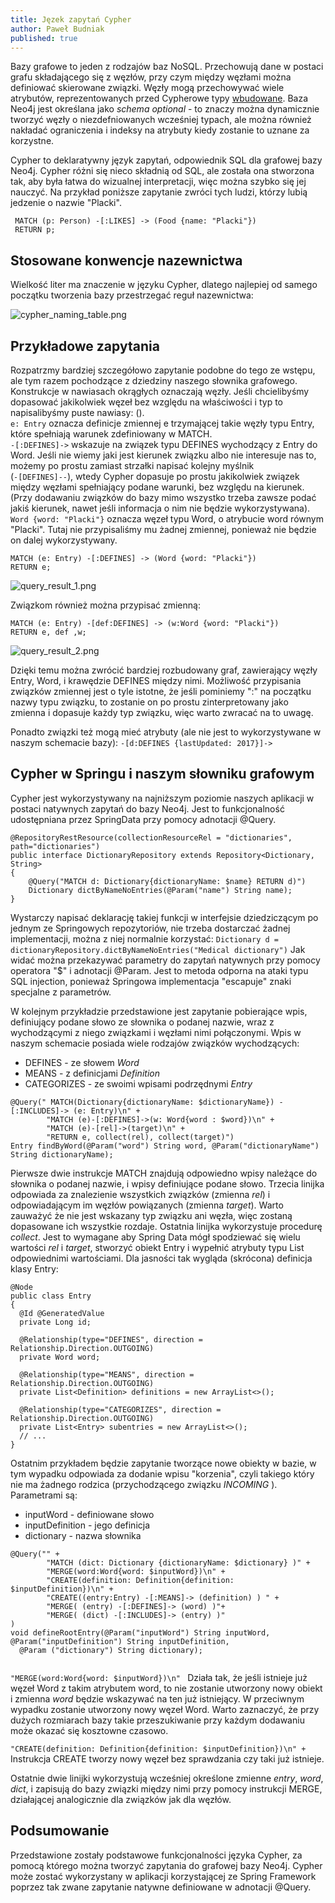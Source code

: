 ```yaml
---
title: Jęzek zapytań Cypher
author: Paweł Budniak
published: true
---
```


Bazy grafowe to jeden z rodzajów baz NoSQL. Przechowują dane w postaci grafu składającego się z węzłów, przy czym między węzłami można definiować skierowane związki. Węzły mogą przechowywać wiele atrybutów, reprezentowanych przed Cypherowe typy [wbudowane](https://neo4j.com/docs/cypher-manual/current/syntax/values/#property-types).
Baza Neo4j jest określana jako _schema optional_ -  to znaczy można dynamicznie tworzyć węzły o niezdefniowanych wcześniej typach, ale można również nakładać ograniczenia i indeksy na atrybuty kiedy zostanie to uznane za korzystne.

Cypher to deklaratywny język zapytań, odpowiednik SQL dla grafowej bazy Neo4j. Cypher różni się nieco składnią od SQL, ale została ona stworzona tak, aby była łatwa do wizualnej interpretacji, więc można szybko się jej nauczyć. Na przykład poniższe zapytanie zwróci tych ludzi, którzy lubią jedzenie o nazwie "Placki".
 
  ```
   MATCH (p: Person) -[:LIKES] -> (Food {name: "Placki"})  
   RETURN p;
   ```

## Stosowane konwencje nazewnictwa
Wielkość liter ma znaczenie w języku Cypher, dlatego najlepiej od samego początku tworzenia bazy przestrzegać reguł nazewnictwa:

![cypher_naming_table.png]({{site.image-url}}/cypher_naming_table.png)

## Przykładowe zapytania

Rozpatrzmy bardziej szczegółowo zapytanie podobne do tego ze wstępu, ale tym razem pochodzące z dziedziny naszego słownika grafowego.
Konstrukcje w nawiasach okrągłych oznaczają węzły. Jeśli chcielibyśmy dopasować jakikolwiek węzeł bez względu na właściwości i typ to napisalibyśmy puste nawiasy: ().  
`e: Entry` oznacza definicje zmiennej e trzymającej takie węzły typu Entry, które spełniają warunek zdefiniowany w MATCH.  
`-[:DEFINES]->`   wskazuje na związek typu DEFINES wychodzący z Entry do Word. Jeśli nie wiemy jaki jest kierunek związku albo nie interesuje nas to, możemy po prostu zamiast strzałki napisać kolejny myślnik  
   (`-[DEFINES]--`), wtedy Cypher dopasuje po prostu jakikolwiek związek między węzłami spełniający podane warunki, bez względu na kierunek. (Przy dodawaniu związków do bazy mimo wszystko trzeba zawsze podać jakiś kierunek, nawet jeśli informacja o nim nie będzie wykorzystywana).
`Word {word: "Placki"}` oznacza węzeł typu Word, o atrybucie word równym "Placki". Tutaj nie przypisaliśmy mu żadnej zmiennej, ponieważ nie będzie on dalej wykorzystywany.    

    MATCH (e: Entry) -[:DEFINES] -> (Word {word: "Placki"})  
    RETURN e;
    

![query_result_1.png]({{site.image-url}}/cypher_result1.png)  


Związkom również można przypisać zmienną:     

    MATCH (e: Entry) -[def:DEFINES] -> (w:Word {word: "Placki"})  
    RETURN e, def ,w;  
    

![query_result_2.png]({{site.image-url}}/cypher_result2.png)  



Dzięki temu można zwrócić  bardziej rozbudowany graf, zawierający węzły Entry, Word, i krawędzie DEFINES między nimi. Możliwość przypisania związków zmiennej jest o tyle istotne, że jeśli pominiemy ":" na początku nazwy typu związku, to zostanie on po prostu zinterpretowany jako zmienna i dopasuje każdy typ związku, więc warto zwracać na to uwagę.

Ponadto związki też mogą mieć atrybuty (ale nie jest to wykorzystywane w naszym schemacie bazy): 
`-[d:DEFINES {lastUpdated: 2017}]-> `

## Cypher w Springu i naszym słowniku grafowym

Cypher jest wykorzystywany na najniższym poziomie naszych aplikacji w postaci natywnych zapytań do bazy Neo4j. Jest to funkcjonalność udostępniana przez SpringData przy pomocy adnotacji @Query.   
```
@RepositoryRestResource(collectionResourceRel = "dictionaries", path="dictionaries")  
public interface DictionaryRepository extends Repository<Dictionary, String>  
{
	@Query("MATCH d: Dictionary{dictionaryName: $name} RETURN d)")  
	Dictionary dictByNameNoEntries(@Param("name") String name);
}
```
Wystarczy napisać deklarację takiej funkcji w interfejsie dziedziczącym po jednym ze Springowych repozytoriów, nie trzeba dostarczać żadnej implementacji, można z niej normalnie korzystać: 
`Dictionary d = dictionaryRepository.dictByNameNoEntries("Medical dictionary")`
Jak widać można przekazywać parametry do zapytań natywnych przy pomocy operatora "$" i adnotacji @Param. Jest to metoda odporna na ataki typu SQL injection, ponieważ Springowa implementacja "escapuje" znaki specjalne z parametrów.

W kolejnym przykładzie przedstawione jest zapytanie pobierające wpis, definiujący podane słowo ze słownika o podanej nazwie, wraz z wychodzącymi z niego związkami i węzłami nimi połączonymi. Wpis w naszym schemacie posiada wiele rodzajów związków wychodzących:  
 - DEFINES - ze słowem _Word_
 - MEANS - z definicjami _Definition_
 - CATEGORIZES - ze swoimi wpisami podrzędnymi _Entry_   
```
@Query(" MATCH(Dictionary{dictionaryName: $dictionaryName}) -[:INCLUDES]-> (e: Entry)\n" +  
        "MATCH (e)-[:DEFINES]->(w: Word{word : $word})\n" +  
        "MATCH (e)-[rel]->(target)\n" +  
        "RETURN e, collect(rel), collect(target)")  
Entry findByWord(@Param("word") String word, @Param("dictionaryName") String dictionaryName);
```

Pierwsze dwie instrukcje MATCH znajdują odpowiedno wpisy należące do słownika o podanej nazwie, i wpisy definiujące podane słowo.
Trzecia linijka odpowiada za znalezienie wszystkich związków (zmienna _rel_) i odpowiadającym im węzłów powiązanych (zmienna _target_). Warto zauważyć że nie jest wskazany typ związku ani węzła, więc zostaną dopasowane ich wszystkie rozdaje.
Ostatnia linijka wykorzystuje procedurę _collect_. Jest to wymagane aby Spring Data mógł spodziewać się wielu wartości _rel_ i _target_, stworzyć obiekt Entry i wypełnić atrybuty typu List odpowiednimi wartościami. Dla jasności tak wygląda (skrócona) definicja klasy Entry: 

```
@Node  
public class Entry  
{  
  @Id @GeneratedValue  
  private Long id;  
  
  @Relationship(type="DEFINES", direction = Relationship.Direction.OUTGOING)  
  private Word word;  
  
  @Relationship(type="MEANS", direction = Relationship.Direction.OUTGOING)  
  private List<Definition> definitions = new ArrayList<>();  
  
  @Relationship(type="CATEGORIZES", direction = Relationship.Direction.OUTGOING)  
  private List<Entry> subentries = new ArrayList<>();
  // ...
}
```   

Ostatnim przykładem będzie zapytanie tworzące nowe obiekty w bazie, w tym wypadku odpowiada za dodanie wpisu "korzenia", czyli takiego który nie ma żadnego rodzica (przychodzącego związku _INCOMING_ ).
Parametrami są: 
 - inputWord - definiowane słowo
 - inputDefinition - jego definicja
 - dictionary - nazwa słownika   

```   
@Query("" +  
        "MATCH (dict: Dictionary {dictionaryName: $dictionary} )" +  
        "MERGE(word:Word{word: $inputWord})\n" +  
        "CREATE(definition: Definition{definition: $inputDefinition})\n" +  
        "CREATE((entry:Entry) -[:MEANS]-> (definition) ) " +  
        "MERGE( (entry) -[:DEFINES]-> (word) )"+  
        "MERGE( (dict) -[:INCLUDES]-> (entry) )"  
)  
void defineRootEntry(@Param("inputWord") String inputWord, @Param("inputDefinition") String inputDefinition,  
  @Param ("dictionary") String dictionary);
  
```

`"MERGE(word:Word{word: $inputWord})\n" `
Działa tak, że jeśli istnieje już węzeł Word z takim atrybutem word, to nie zostanie utworzony nowy obiekt i zmienna _word_ będzie wskazywać na ten już istniejący. W przeciwnym wypadku zostanie utworzony nowy węzeł Word. Warto zaznaczyć, że przy dużych rozmiarach bazy takie przeszukiwanie przy każdym dodawaniu może okazać się kosztowne czasowo.

`"CREATE(definition: Definition{definition: $inputDefinition})\n" + `
Instrukcja CREATE tworzy nowy węzeł bez sprawdzania czy taki już istnieje.

Ostatnie dwie linijki wykorzystują wcześniej określone zmienne _entry_, _word_, _dict_, i zapisują do bazy związki między nimi przy pomocy instrukcji MERGE, działającej analogicznie dla związków jak dla węzłów.

## Podsumowanie
Przedstawione zostały podstawowe funkcjonalności języka Cypher, za pomocą którego można tworzyć zapytania do grafowej bazy Neo4j. Cypher może zostać wykorzystany w aplikacji korzystającej ze Spring Framework poprzez tak zwane zapytanie natywne definiowane w adnotacji @Query.
